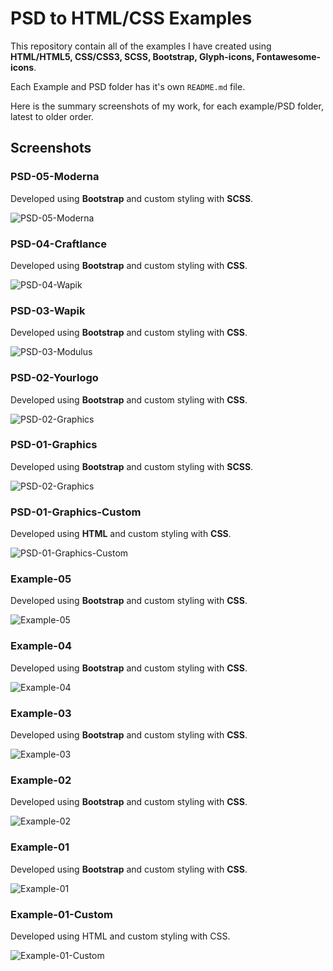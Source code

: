 
# PSD to HTML/CSS Examples

This repository contain all of the examples I have created using **HTML/HTML5, CSS/CSS3, SCSS, Bootstrap, Glyph-icons, Fontawesome-icons**.

Each Example and PSD folder has it's own `README.md` file.

Here is the summary screenshots of my work, for each example/PSD folder, latest to older order.

## Screenshots

### PSD-05-Moderna

Developed using **Bootstrap** and custom styling with **SCSS**.

![PSD-05-Moderna](https://github.com/anitaaziz/psd-to-html-examples/blob/master/PSD-05-Moderna/screenshot-main.png)

### PSD-04-Craftlance

Developed using **Bootstrap** and custom styling with **CSS**.

![PSD-04-Wapik](https://github.com/anitaaziz/psd-to-html-examples/blob/master/PSD-04-Craftlance/screenshot-main.png)

### PSD-03-Wapik

Developed using **Bootstrap** and custom styling with **CSS**.

![PSD-03-Modulus](https://github.com/anitaaziz/psd-to-html-examples/blob/master/PSD-03-Wapik/screenshot-main.png)

### PSD-02-Yourlogo

Developed using **Bootstrap** and custom styling with **CSS**.

![PSD-02-Graphics](https://github.com/anitaaziz/psd-to-html-examples/blob/master/PSD-02-Yourlogo/screenshot-main.png)

### PSD-01-Graphics

Developed using **Bootstrap** and custom styling with **SCSS**.

![PSD-02-Graphics](https://github.com/anitaaziz/psd-to-html-examples/blob/master/PSD-01-Graphics/screenshot-main.png)

### PSD-01-Graphics-Custom

Developed using **HTML** and custom styling with **CSS**.

![PSD-01-Graphics-Custom](https://github.com/anitaaziz/psd-to-html-examples/blob/master/PSD-01-Graphics-Custom/screenshot-main.png)



### Example-05

Developed using **Bootstrap** and custom styling with **CSS**.

![Example-05](https://github.com/anitaaziz/psd-to-html-examples/blob/master/Example-05/screenshot-main.png)

### Example-04

Developed using **Bootstrap** and custom styling with **CSS**.

![Example-04](https://github.com/anitaaziz/psd-to-html-examples/blob/master/Example-04/screenshot-main.png)

### Example-03

Developed using **Bootstrap** and custom styling with **CSS**.

![Example-03](https://github.com/anitaaziz/psd-to-html-examples/blob/master/Example-03/screenshot-main.png)

### Example-02

Developed using **Bootstrap** and custom styling with **CSS**.

![Example-02](https://github.com/anitaaziz/psd-to-html-examples/blob/master/Example-02/screenshot-main.png)

### Example-01

Developed using **Bootstrap** and custom styling with **CSS**.

![Example-01](https://github.com/anitaaziz/psd-to-html-examples/blob/master/Example-01/screenshot-main.png)



### Example-01-Custom

Developed using HTML and custom styling with CSS.

![Example-01-Custom](https://github.com/anitaaziz/psd-to-html-examples/blob/master/Example-01-Custom/screenshot-main.png)



